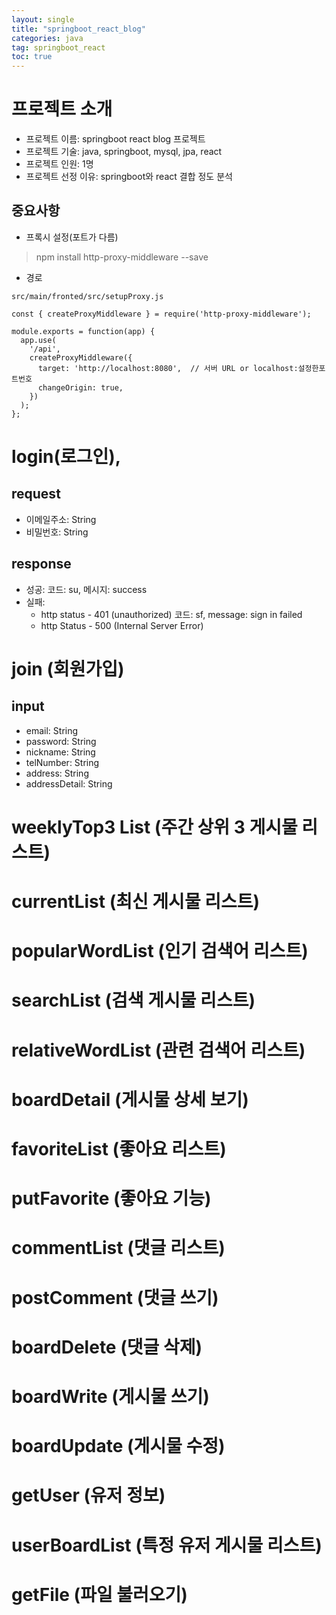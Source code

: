 ```yaml
---
layout: single
title: "springboot_react_blog"
categories: java
tag: springboot_react
toc: true
---
```


# 프로젝트 소개
- 프로젝트 이름: springboot react blog 프로젝트
- 프로젝트 기술: java, springboot, mysql, jpa, react
- 프로젝트 인원: 1명
- 프로젝트 선정 이유: springboot와 react 결합 정도 분석

## 중요사항

- 프록시 설정(포트가 다름)
> npm install http-proxy-middleware --save

- 경로

```
src/main/fronted/src/setupProxy.js

const { createProxyMiddleware } = require('http-proxy-middleware');

module.exports = function(app) {
  app.use(
    '/api',
    createProxyMiddleware({
      target: 'http://localhost:8080',	// 서버 URL or localhost:설정한포트번호
      changeOrigin: true,
    })
  );
};
```

# login(로그인), 

## request 
- 이메일주소: String
- 비밀번호: String

## response
- 성공: 코드: su, 메시지: success
- 실패: 
  - http status - 401 (unauthorized) 코드: sf, message: sign in failed
  - http Status - 500 (Internal Server Error) 

# join (회원가입)

## input
- email: String
- password: String
- nickname: String
- telNumber: String
- address: String
- addressDetail: String

# weeklyTop3 List (주간 상위 3 게시물 리스트)

# currentList (최신 게시물 리스트)

# popularWordList (인기 검색어 리스트)

# searchList (검색 게시물 리스트)

# relativeWordList (관련 검색어 리스트)

# boardDetail (게시물 상세 보기)

# favoriteList (좋아요 리스트)

# putFavorite (좋아요 기능)

# commentList (댓글 리스트)

# postComment (댓글 쓰기)

# boardDelete (댓글 삭제)

# boardWrite (게시물 쓰기)

# boardUpdate (게시물 수정)

# getUser (유저 정보)

# userBoardList (특정 유저 게시물 리스트)

# getFile (파일 불러오기)